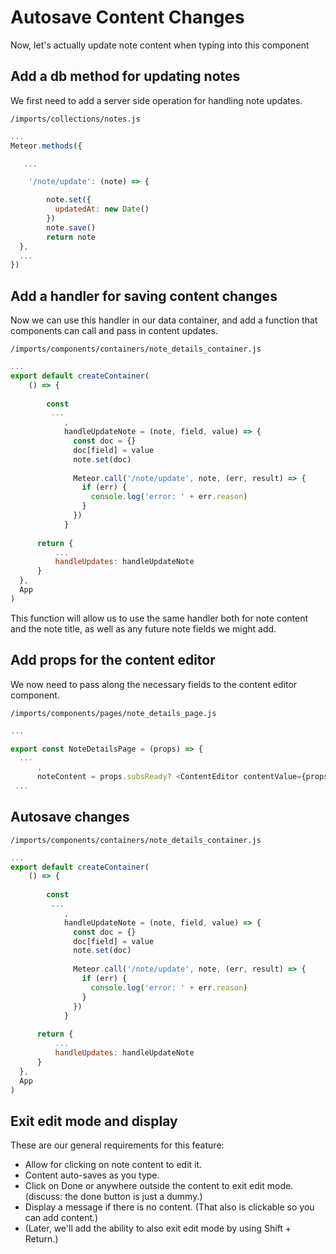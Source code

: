 # Autosave Content Changes

Now, let's actually update note content when typing into this component

## Add a db method for updating notes
We first need to add a server side operation for handling note updates.

``` /imports/collections/notes.js ```

```js
...
Meteor.methods({

   ...

	'/note/update': (note) => {

		note.set({
		  updatedAt: new Date()
		})
		note.save()
		return note
  },
  ...
})
```


## Add a handler for saving content changes

Now we can use this handler in our data container, and add a function that components can call and pass in content updates.

``` /imports/components/containers/note_details_container.js ```

```js
...
export default createContainer(
	() => {
		
		const
         ...
			,
			handleUpdateNote = (note, field, value) => {
			  const doc = {}
			  doc[field] = value
			  note.set(doc)
		
		      Meteor.call('/note/update', note, (err, result) => {
	            if (err) {
	              console.log('error: ' + err.reason)
	            }
	          })
		    }
	  
	  return {
          ...
		  handleUpdates: handleUpdateNote
	  }
  },
  App
)
```

This function will allow  us to use the same handler both for note content and the note title, as well as any future note fields we might add.

## Add props for the content editor

We now need to pass along the necessary fields to the content editor component. 

``` /imports/components/pages/note_details_page.js ```

```js
...

export const NoteDetailsPage = (props) => {
  ...
	  ,
	  noteContent = props.subsReady? <ContentEditor contentValue={props.note.content} field={"content"} {...props} /> :   <Loader />
 ...
```

## Autosave changes

``` /imports/components/containers/note_details_container.js ```

```js
...
export default createContainer(
	() => {
		
		const
         ...
			,
			handleUpdateNote = (note, field, value) => {
			  const doc = {}
			  doc[field] = value
			  note.set(doc)
		
		      Meteor.call('/note/update', note, (err, result) => {
	            if (err) {
	              console.log('error: ' + err.reason)
	            }
	          })
		    }
	  
	  return {
          ...
		  handleUpdates: handleUpdateNote
	  }
  },
  App
)
```


## Exit edit mode and display

These are our general requirements for this feature:

- Allow for clicking on note content to edit it.
- Content auto-saves as you type.
- Click on Done or anywhere outside the content to exit edit mode. (discuss: the done button is just a dummy.)
- Display a message if there is no content. (That also is clickable so you can add content.)
- (Later, we'll add the ability to also exit edit mode by using Shift + Return.)


